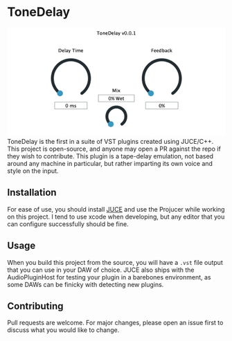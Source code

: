 # ToneDelay
![v.0.0.1](v001-screenshot.png)  
ToneDelay is the first in a suite of VST plugins created using JUCE/C++. This project is open-source, and anyone may open a PR against the repo if they wish to contribute.
This plugin is a tape-delay emulation, not based around any machine in particular, but rather imparting its own voice and style on the input. 

## Installation

For ease of use, you should install [JUCE](https://juce.com/) and use the Projucer while working on this project. I tend to use xcode when developing, but any editor that you can configure successfully should be fine.

## Usage

When you build this project from the source, you will have a `.vst` file output that you can use in your DAW of choice. JUCE also ships with the AudioPluginHost for testing your plugin in a barebones environment, as some DAWs can be finicky with detecting new plugins.

## Contributing
Pull requests are welcome. For major changes, please open an issue first to discuss what you would like to change.
